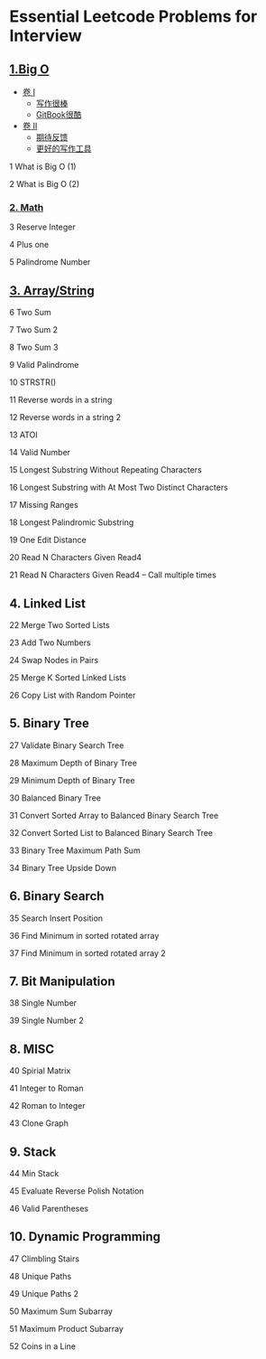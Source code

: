 # Essential Leetcode Problems for Interview

## [1.Big O](/bigO.md)
* [卷 I](part1/README.md)
    * [写作很棒](part1/writing.md)
    * [GitBook很酷](part1/gitbook.md)
* [卷 II](part2/README.md)
    * [期待反馈](part2/feedback_please.md)
    * [更好的写作工具](part2/better_tools.md)
    
    
1 What is Big O \(1\)

2 What is Big O \(2\)

### [2. Math](/math.md)

3 Reserve Integer

4 Plus one

5 Palindrome Number

## [3. Array/String](arraystring.md)

6 Two Sum

7 Two Sum 2

8 Two Sum 3

9 Valid Palindrome

10 STRSTR\(\)

11 Reverse words in a string

12 Reverse words in a string 2

13 ATOI

14 Valid Number

15 Longest Substring Without Repeating Characters

16 Longest Substring with At Most Two Distinct Characters

17 Missing Ranges

18 Longest Palindromic Substring

19 One Edit Distance

20 Read N Characters Given Read4

21 Read N Characters Given Read4 – Call multiple times

## 4. Linked List

22 Merge Two Sorted Lists

23 Add Two Numbers

24 Swap Nodes in Pairs

25 Merge K Sorted Linked Lists

26 Copy List with Random Pointer

## 5. Binary Tree

27 Validate Binary Search Tree

28 Maximum Depth of Binary Tree

29 Minimum Depth of Binary Tree

30 Balanced Binary Tree

31 Convert Sorted Array to Balanced Binary Search Tree

32 Convert Sorted List to Balanced Binary Search Tree

33 Binary Tree Maximum Path Sum

34 Binary Tree Upside Down

## 6. Binary Search

35 Search Insert Position

36 Find Minimum in sorted rotated array

37 Find Minimum in sorted rotated array 2

## 7. Bit Manipulation

38 Single Number

39 Single Number 2

## 8. MISC

40 Spirial Matrix

41 Integer to Roman

42 Roman to Integer

43 Clone Graph

## 9. Stack

44 Min Stack

45 Evaluate Reverse Polish Notation

46 Valid Parentheses

## 10. Dynamic Programming

47 Climbling Stairs

48 Unique Paths

49 Unique Paths 2

50 Maximum Sum Subarray

51 Maximum Product Subarray

52 Coins in a Line



